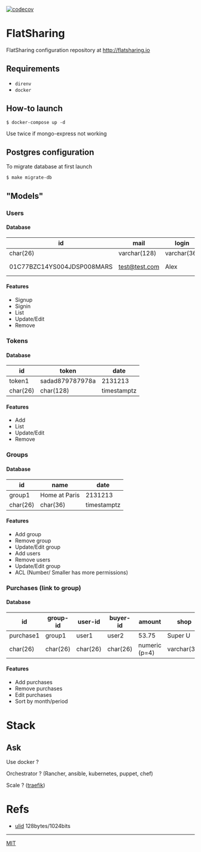 [![codecov](https://codecov.io/gh/Its-Alex/flatsharing/branch/master/graph/badge.svg?token=3VmgQm5LGw)](https://codecov.io/gh/Its-Alex/flatsharing)

# FlatSharing
FlatSharing configuration repository at http://flatsharing.io

## Requirements
- `direnv`
- `docker`

## How-to launch
```
$ docker-compose up -d
```
Use twice if mongo-express not working

## Postgres configuration

To migrate database at first launch
```
$ make migrate-db
```

## "Models"

### Users

#### Database

| id                         | mail          | login       | username    | password | firstname   | lastname    | role |              date             |
|----------------------------|---------------|-------------|-------------|----------|-------------|-------------|------|:-----------------------------:|
| char(26)                   | varchar(128)  | varchar(36) | varchar(36) | bytea    | varchar(36) | varchar(36) | int  |          timestamptz          |
| 01C77BZC14YS004JDSP008MARS | test@test.com | Alex        | ItsAlex     | \x2...1  | Alexandre   | MARRE       | 0    | 2018-02-25 20:55:24.513498+00 |

#### Features

- Signup
- Signin
- List
- Update/Edit
- Remove

### Tokens

#### Database

|id           | token           | date        |
| ----------- | --------------- | ----------- |
| token1      | sadad879787978a | 2131213     |
| char(26)    | char(128)       | timestamptz |

#### Features

- Add
- List
- Update/Edit
- Remove

### Groups

#### Database

| id          | name          | date        |
| ----------- | ------------- | ----------- |
| group1      | Home at Paris | 2131213     |
| char(26)    | char(36)      | timestamptz |

#### Features

- Add group
- Remove group
- Update/Edit group
- Add users
- Remove users
- Update/Edit group
- ACL (Number/ Smaller has more permissions)

### Purchases (link to group)

#### Database

| id          | group-id | user-id   | buyer-id | amount        | shop        | desc    | date        |
| ----------- | -------- | --------- | -------- | ------------- | ----------- | ------- | ----------- |
| purchase1   | group1   | user1     | user2    | 53.75         | Super U     | Courses | 1517149821  |
| char(26)    | char(26) | char(26)  | char(26) | numeric (p=4) | varchar(36) | text    | timestamptz |

#### Features

- Add purchases
- Remove purchases
- Edit purchases
- Sort by month/period

# Stack

## Ask

Use docker ?

Orchestrator ? (Rancher, ansible, kubernetes, puppet, chef)

Scale ? ([traefik](https://docs.traefik.io/))

# Refs

- [ulid](https://github.com/oklog/ulid) 128bytes/1024bits

---
[MIT](LICENSE)
